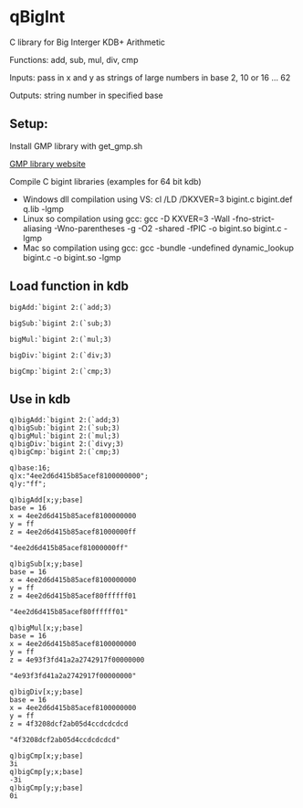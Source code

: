 # qBigInt

C library for Big Interger KDB+ Arithmetic

Functions: add, sub, mul, div, cmp

Inputs: pass in x and y as strings of large numbers in base 2, 10 or 16 ... 62

Outputs: string number in specified base

## Setup:
Install GMP library with get_gmp.sh

[GMP library website](https://gmplib.org/)

Compile C bigint libraries (examples for 64 bit kdb)

- Windows dll compilation using VS: cl /LD /DKXVER=3 bigint.c bigint.def q.lib -lgmp
- Linux so compilation using gcc: gcc -D KXVER=3 -Wall -fno-strict-aliasing -Wno-parentheses -g -O2 -shared -fPIC -o bigint.so bigint.c -lgmp
- Mac so compilation using gcc: gcc -bundle -undefined dynamic_lookup bigint.c -o bigint.so -lgmp

## Load function in kdb
```
bigAdd:`bigint 2:(`add;3)

bigSub:`bigint 2:(`sub;3)

bigMul:`bigint 2:(`mul;3)

bigDiv:`bigint 2:(`div;3)

bigCmp:`bigint 2:(`cmp;3)
```

## Use in kdb

```
q)bigAdd:`bigint 2:(`add;3)
q)bigSub:`bigint 2:(`sub;3)
q)bigMul:`bigint 2:(`mul;3)
q)bigDiv:`bigint 2:(`divy;3)
q)bigCmp:`bigint 2:(`cmp;3)

q)base:16;
q)x:"4ee2d6d415b85acef8100000000";
q)y:"ff";

q)bigAdd[x;y;base]
base = 16
x = 4ee2d6d415b85acef8100000000
y = ff
z = 4ee2d6d415b85acef81000000ff

"4ee2d6d415b85acef81000000ff"

q)bigSub[x;y;base]
base = 16
x = 4ee2d6d415b85acef8100000000
y = ff
z = 4ee2d6d415b85acef80ffffff01

"4ee2d6d415b85acef80ffffff01"

q)bigMul[x;y;base]
base = 16
x = 4ee2d6d415b85acef8100000000
y = ff
z = 4e93f3fd41a2a2742917f00000000

"4e93f3fd41a2a2742917f00000000"

q)bigDiv[x;y;base]
base = 16
x = 4ee2d6d415b85acef8100000000
y = ff
z = 4f3208dcf2ab05d4ccdcdcdcd

"4f3208dcf2ab05d4ccdcdcdcd"

q)bigCmp[x;y;base]
3i
q)bigCmp[y;x;base]
-3i
q)bigCmp[y;y;base]
0i

```
